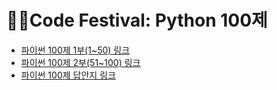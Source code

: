 # 👨‍💻Code Festival: Python 100제

- [파이썬 100제 1부(1~50) 링크](http://paullab.co.kr/codeFestival_1.pdf)
- [파이썬 100제 2부(51~100) 링크](http://paullab.co.kr/codeFestival_2.pdf)
- [파이썬 100제 답안지 링크](https://www.notion.so/Python-100-6ee1860ce29a41bc8eb6b9cfa7d7f06c)